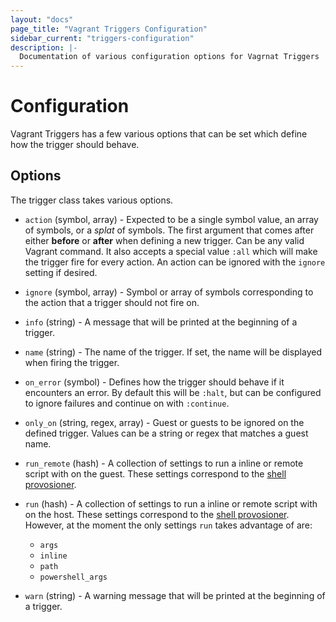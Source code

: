 ```yaml
---
layout: "docs"
page_title: "Vagrant Triggers Configuration"
sidebar_current: "triggers-configuration"
description: |-
  Documentation of various configuration options for Vagrnat Triggers
---
```


# Configuration

Vagrant Triggers has a few various options that can be set which define how the
trigger should behave.

## Options

The trigger class takes various options.

* `action` (symbol, array) - Expected to be a single symbol value, an array of symbols, or a _splat_ of symbols. The first argument that comes after either __before__ or __after__ when defining a new trigger. Can be any valid Vagrant command. It also accepts a special value `:all` which will make the trigger fire for every action. An action can be ignored with the `ignore` setting if desired.

* `ignore` (symbol, array) - Symbol or array of symbols corresponding to the action that a trigger should not fire on.

* `info` (string) - A message that will be printed at the beginning of a trigger.

* `name` (string) - The name of the trigger. If set, the name will be displayed when firing the trigger.

* `on_error` (symbol) - Defines how the trigger should behave if it encounters an error. By default this will be `:halt`, but can be configured to ignore failures and continue on with `:continue`.

* `only_on` (string, regex, array) - Guest or guests to be ignored on the defined trigger. Values can be a string or regex that matches a guest name.

* `run_remote` (hash) - A collection of settings to run a inline or remote script with on the guest. These settings correspond to the [shell provosioner](/docs/provisioning/shell.html).

* `run` (hash) - A collection of settings to run a inline or remote script with on the host. These settings correspond to the [shell provosioner](/docs/provisioning/shell.html). However, at the moment the only settings `run` takes advantage of are:
  + `args`
  + `inline`
  + `path`
  + `powershell_args`

* `warn` (string) - A warning message that will be printed at the beginning of a trigger.

